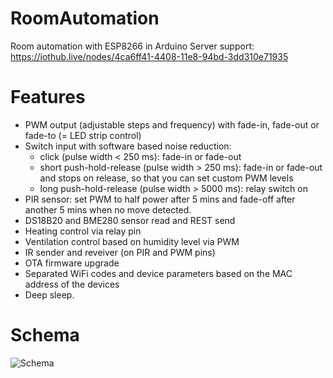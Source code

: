 # RoomAutomation
Room automation with ESP8266 in Arduino
Server support: https://iothub.live/nodes/4ca6ff41-4408-11e8-94bd-3dd310e71935

# Features

* PWM output (adjustable steps and frequency) with fade-in, fade-out or fade-to (= LED strip control)
* Switch input with software based noise reduction:
  - click (pulse width < 250 ms): fade-in or fade-out
  - short push-hold-release (pulse width > 250 ms): fade-in or fade-out and stops on release, so that you can set custom PWM levels
  - long push-hold-release (pulse width > 5000 ms): relay switch on
* PIR sensor: set PWM to half power after 5 mins and fade-off after another 5 mins when no move detected.
* DS18B20 and BME280 sensor read and REST send
* Heating control via relay pin
* Ventilation control based on humidity level via PWM
* IR sender and reveiver (on PIR and PWM pins)
* OTA firmware upgrade
* Separated WiFi codes and device parameters based on the MAC address of the devices
* Deep sleep.

# Schema

![Schema](https://github.com/gaborauth/RoomAutomation/blob/master/images/schema.jpg)
